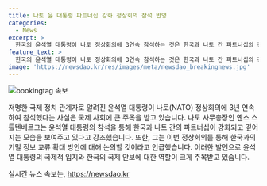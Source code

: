 ```yaml
---
title: 나토 윤 대통령 파트너십 강화 정상회의 참석 반영
categories:
  - News
excerpt: >
  한국의 윤석열 대통령이 나토 정상회의에 3연속 참석하는 것은 한국과 나토 간 파트너십의 강화를 반영한다. 나토 사무총장은 윤 대통령의 참석을 강조하며 한국과의 기밀 정보 교류 확대도 검토 중이라고 전했다.
feature_text: >
  한국의 윤석열 대통령이 나토 정상회의에 3연속 참석하는 것은 한국과 나토 간 파트너십의 강화를 반영한다. 나토 사무총장은 윤 대통령의 참석을 강조하며 한국과의 기밀 정보 교류 확대도 검토 중이라고 전했다.
image: 'https://newsdao.kr/res/images/meta/newsdao_breakingnews.jpg'
---
```


<p><img src="https://newsdao.kr/res/images/meta/newsdao_breakingnews.jpg" alt="bookingtag 속보" /></p>

<p>저명한 국제 정치 관계자로 알려진 윤석열 대통령이 나토(NATO) 정상회의에 3년 연속하여 참석했다는 사실은 국제 사회에 큰 주목을 받고 있습니다. 나토 사무총장인 옌스 스톨텐베르그는 윤석열 대통령의 참석을 통해 한국과 나토 간의 파트너십이 강화되고 깊어지는 모습을 보여주고 있다고 강조했습니다. 또한, 그는 이번 정상회의를 통해 한국과의 기밀 정보 교류 확대 방안에 대해 논의할 것이라고 언급했습니다. 이러한 발언으로 윤석열 대통령의 국제적 입지와 한국의 국제 안보에 대한 역할이 크게 주목받고 있습니다.</p>
실시간 뉴스 속보는, <a href="https://newsdao.kr" rel="dofollow">https://newsdao.kr</a>



